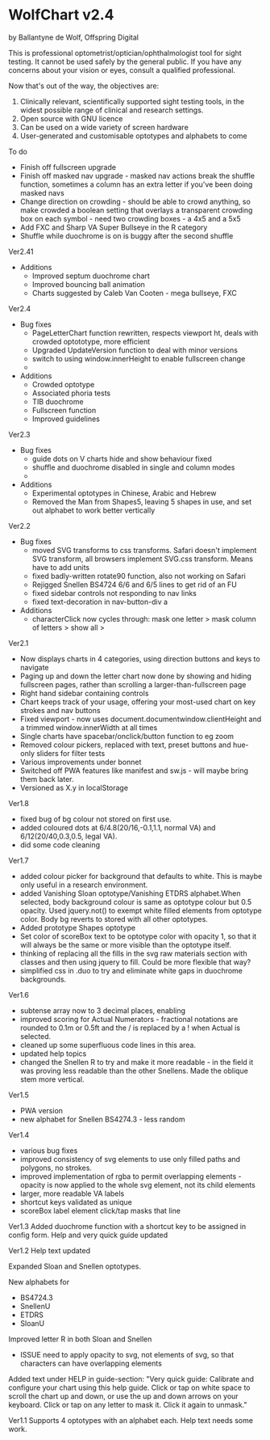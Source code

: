 # WolfChart v2.4  
by Ballantyne de Wolf, Offspring Digital

This is professional optometrist/optician/ophthalmologist tool for sight testing. It cannot be used safely by the general public.
If you have any concerns about your vision or eyes, consult a qualified professional.

Now that's out of the way, the objectives are:
  1. Clinically relevant, scientifically supported sight testing tools, in the widest possible range of clinical and research settings.
  2. Open source with GNU licence
  3. Can be used on a wide variety of screen hardware
  4. User-generated and customisable optotypes and alphabets to come

To do
  - Finish off fullscreen upgrade
  - Finish off masked nav upgrade - masked nav actions break the shuffle function, sometimes a column has an extra letter if you've been doing masked navs
  - Change direction on crowding - should be able to crowd anything, so make crowded a boolean setting that overlays a transparent crowding box on each symbol - need two crowding boxes - a 4x5 and a 5x5
  - Add FXC and Sharp VA Super Bullseye in the R category
  - Shuffle while duochrome is on is buggy after the second shuffle

Ver2.41
  - Additions
    - Improved septum duochrome chart
    - Improved bouncing ball animation
    - Charts suggested by Caleb Van Cooten - mega bullseye, FXC


Ver2.4
  - Bug fixes
    - PageLetterChart function rewritten, respects viewport ht, deals with crowded optototype, more efficient
    - Upgraded UpdateVersion function to deal with minor versions
    - switch to using window.innerHeight to enable fullscreen change
    - 
  - Additions
    - Crowded optotype
    - Associated phoria tests
    - TIB duochrome
    - Fullscreen function
    - Improved guidelines



Ver2.3
  - Bug fixes
    - guide dots on V charts hide and show behaviour fixed
    - shuffle and duochrome disabled in single and column modes
    - 
  - Additions
    - Experimental optotypes in Chinese, Arabic and Hebrew
    - Removed the Man from Shapes5, leaving 5 shapes in use, and set out alphabet to work better vertically

Ver2.2
  - Bug fixes
    - moved SVG transforms to css transforms. Safari doesn't implement SVG transform, all browsers implement SVG.css transform. Means have to add units
    - fixed badly-written rotate90 function, also not working on Safari
    - Rejigged Snellen BS4724 6/6 and 6/5 lines to get rid of an FU
    - fixed sidebar controls not responding to nav links
    - fixed text-decoration in nav-button-div a
  - Additions
    - characterClick now cycles through: mask one letter > mask column of letters > show all >

    

Ver2.1
 - Now displays charts in 4 categories, using direction buttons and keys to navigate
 - Paging up and down the letter chart now done by showing and hiding fullscreen pages, rather than scrolling a larger-than-fullscreen page
 - Right hand sidebar containing controls
 - Chart keeps track of your usage, offering your most-used chart on key strokes and nav buttons
 - Fixed viewport - now uses document.documentwindow.clientHeight and a trimmed window.innerWidth at all times
 - Single charts have spacebar/onclick/button function to eg zoom
 - Removed colour pickers, replaced with text, preset buttons and hue-only sliders for filter tests
 - Various improvements under bonnet
 - Switched off PWA features like manifest and sw.js - will maybe bring them back later.
 - Versioned as X.y in localStorage
    
Ver1.8
 - fixed bug of bg colour not stored on first use.
 - added coloured dots at 6/4.8(20/16,-0.1,1.1, normal VA) and 6/12(20/40,0.3,0.5, legal VA).
 - did some code cleaning
 
 Ver1.7
 - added colour picker for background that defaults to white. This is maybe only useful in a research environment.
 - added Vanishing Sloan optotype/Vanishing ETDRS alphabet.When selected, body background colour is same as optotype colour but 0.5 opacity. Used jquery.not() to exempt white filled elements from optotype color. Body bg reverts to stored with all other optotypes.
 - Added prototype Shapes optotype
 - Set color of scoreBox text to be optotype color with opacity 1, so that it will always be the same or more visible than the optotype itself.
 - thinking of replacing all the fills in the svg raw materials section with classes and then using jquery to fill. Could be more flexible that way?
 - simplified css in .duo to try and eliminate white gaps in duochrome backgrounds.

Ver1.6
 - subtense array now to 3 decimal places, enabling
 - improved scoring for Actual Numerators - fractional notations are rounded to 0.1m or 0.5ft and the / is replaced by a ! when Actual is selected.
 - cleaned up some superfluous code lines in this area.
 - updated help topics
 - changed the Snellen R to try and make it more readable - in the field it was proving less readable than the other Snellens. Made the oblique stem more vertical.

Ver1.5
 - PWA version
 - new alphabet for Snellen BS4274.3 - less random

Ver1.4
 - various bug fixes
 - improved consistency of svg elements to use only filled paths and polygons, no strokes.
 - improved implementation of rgba to permit overlapping elements - opacity is now applied to the whole svg element, not its child elements
 - larger, more readable VA labels
 - shortcut keys validated as unique
 - scoreBox label element click/tap masks that line


Ver1.3
Added duochrome function with a shortcut key to be assigned in config form.
Help and very quick guide updated

Ver1.2
Help text updated

Expanded Sloan and Snellen optotypes.

New alphabets for 
  - BS4724.3
  - SnellenU
  - ETDRS
  - SloanU

Improved letter R in both Sloan and Snellen
  - ISSUE need to apply opacity to svg, not elements of svg, so that characters can have overlapping elements

Added text under HELP in guide-section:  "Very quick guide: Calibrate and configure your chart using this help guide. Click or tap on white space to scroll the chart up and down, or use the up and down arrows on your keyboard. Click or tap on any letter to mask it. Click it again to unmask."

Ver1.1
Supports 4 optotypes with an alphabet each. Help text needs some work.
